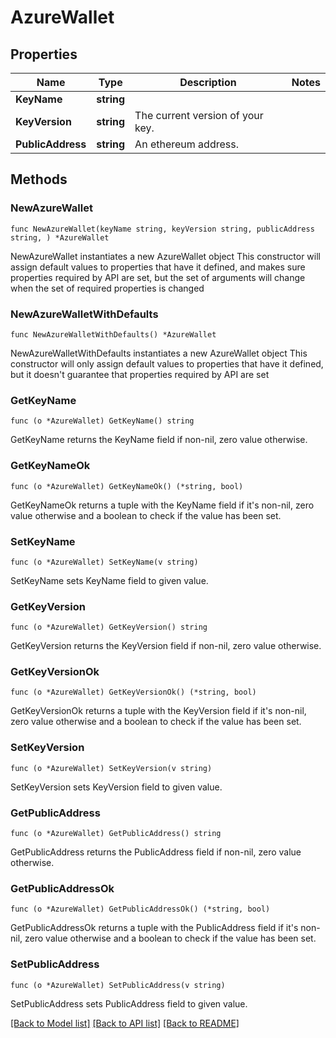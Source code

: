 # AzureWallet

## Properties

Name | Type | Description | Notes
------------ | ------------- | ------------- | -------------
**KeyName** | **string** |  | 
**KeyVersion** | **string** | The current version of your key. | 
**PublicAddress** | **string** | An ethereum address. | 

## Methods

### NewAzureWallet

`func NewAzureWallet(keyName string, keyVersion string, publicAddress string, ) *AzureWallet`

NewAzureWallet instantiates a new AzureWallet object
This constructor will assign default values to properties that have it defined,
and makes sure properties required by API are set, but the set of arguments
will change when the set of required properties is changed

### NewAzureWalletWithDefaults

`func NewAzureWalletWithDefaults() *AzureWallet`

NewAzureWalletWithDefaults instantiates a new AzureWallet object
This constructor will only assign default values to properties that have it defined,
but it doesn't guarantee that properties required by API are set

### GetKeyName

`func (o *AzureWallet) GetKeyName() string`

GetKeyName returns the KeyName field if non-nil, zero value otherwise.

### GetKeyNameOk

`func (o *AzureWallet) GetKeyNameOk() (*string, bool)`

GetKeyNameOk returns a tuple with the KeyName field if it's non-nil, zero value otherwise
and a boolean to check if the value has been set.

### SetKeyName

`func (o *AzureWallet) SetKeyName(v string)`

SetKeyName sets KeyName field to given value.


### GetKeyVersion

`func (o *AzureWallet) GetKeyVersion() string`

GetKeyVersion returns the KeyVersion field if non-nil, zero value otherwise.

### GetKeyVersionOk

`func (o *AzureWallet) GetKeyVersionOk() (*string, bool)`

GetKeyVersionOk returns a tuple with the KeyVersion field if it's non-nil, zero value otherwise
and a boolean to check if the value has been set.

### SetKeyVersion

`func (o *AzureWallet) SetKeyVersion(v string)`

SetKeyVersion sets KeyVersion field to given value.


### GetPublicAddress

`func (o *AzureWallet) GetPublicAddress() string`

GetPublicAddress returns the PublicAddress field if non-nil, zero value otherwise.

### GetPublicAddressOk

`func (o *AzureWallet) GetPublicAddressOk() (*string, bool)`

GetPublicAddressOk returns a tuple with the PublicAddress field if it's non-nil, zero value otherwise
and a boolean to check if the value has been set.

### SetPublicAddress

`func (o *AzureWallet) SetPublicAddress(v string)`

SetPublicAddress sets PublicAddress field to given value.



[[Back to Model list]](../README.md#documentation-for-models) [[Back to API list]](../README.md#documentation-for-api-endpoints) [[Back to README]](../README.md)



